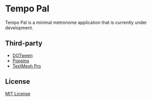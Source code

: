 # Tempo Pal

Tempo Pal is a minimal metronome application that is currently under development.

## Third-party

- [DOTween](https://dotween.demigiant.com/)
- [Poppins](https://fonts.google.com/specimen/Poppins)
- [TextMesh Pro](https://docs.unity3d.com/Packages/com.unity.textmeshpro@3.0/manual/index.html)

## License

[MIT License](https://github.com/iozsaygi/tempo-pal/blob/main/LICENSE)